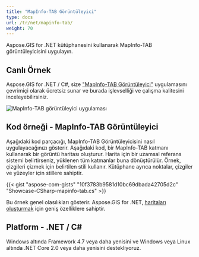 ```yaml
---
title: "MapInfo-TAB Görüntüleyici"
type: docs
url: /tr/net/mapinfo-tab/
weight: 70
---
```


Aspose.GIS for .NET kütüphanesini kullanarak MapInfo-TAB görüntüleyicisini uygulayın.

## **Canlı Örnek**

Aspose.GIS for .NET / C#, size ["MapInfo-TAB Görüntüleyici"](https://products.aspose.app/gis/viewer/mapinfo-tab) uygulamasını çevrimiçi olarak ücretsiz sunar ve burada işlevselliği ve çalışma kalitesini inceleyebilirsiniz.

![MapInfo-TAB görüntüleyici uygulaması](viewer.png)

## **Kod örneği - MapInfo-TAB Görüntüleyici**

Aşağıdaki kod parçacığı, MapInfo-TAB Görüntüleyicisini nasıl uygulayacağınızı gösterir. Aşağıdaki kod, bir MapInfo-TAB katmanı kullanarak bir görüntü haritası oluşturur. Harita için bir uzamsal referans sistemi belirtirseniz, yüklenen tüm katmanlar buna dönüştürülür.
Örnek, çizgileri çizmek için belirtilen stili kullanır. Kütüphane ayrıca noktalar, çizgiler ve yüzeyler için stillere sahiptir.

{{< gist "aspose-com-gists" "10f3783b9581d10bc69dbada42705d2c" "Showcase-CSharp-mapinfo-tab.cs" >}}

Bu örnek genel olasılıkları gösterir. Aspose.GIS for .NET, [haritaları oluşturmak](https://docs.aspose.com/gis/net/map-rendering/) için geniş özelliklere sahiptir.

## **Platform - .NET / C#**

Windows altında Framework 4.7 veya daha yenisini ve Windows veya Linux altında .NET Core 2.0 veya daha yenisini destekliyoruz.
